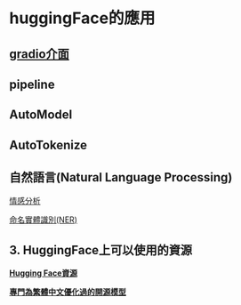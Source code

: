 # huggingFace的應用
## [gradio介面](https://github.com/roberthsu2003/gradio)
## pipeline
## AutoModel
## AutoTokenize
## 自然語言(Natural Language Processing)
[情感分析](./自然語言/text-classification)

[命名實體識別(NER)](./自然語言/ner)

## 3. HuggingFace上可以使用的資源

[**Hugging Face資源**](./source_hugging_face)

[**專門為繁體中文優化過的開源模型**](./source_for_tw)
